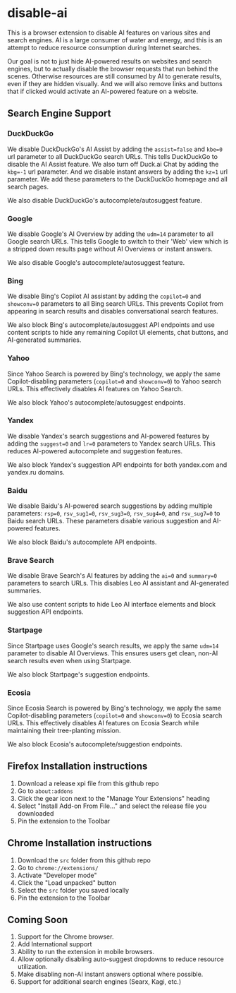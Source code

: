 # disable-ai
This is a browser extension to disable AI features on various sites and search engines. AI is a large consumer of water and energy, and this is an attempt to reduce resource consumption during Internet searches.

Our goal is not to just hide AI-powered results on websites and search engines, but to actually disable the browser requests that run behind the scenes. Otherwise resources are still consumed by AI to generate results, even if they are hidden visually. And we will also remove links and buttons that if clicked would activate an AI-powered feature on a website.

## Search Engine Support

### DuckDuckGo
We disable DuckDuckGo's AI Assist by adding the `assist=false` and `kbe=0` url parameter to all DuckDuckGo search URLs. This tells DuckDuckGo to disable the AI Assist feature. We also turn off Duck.ai Chat by adding the `kbg=-1` url parameter. And we disable instant answers by adding the `kz=1` url parameter. We add these parameters to the DuckDuckGo homepage and all search pages.

We also disable DuckDuckGo's autocomplete/autosuggest feature.

### Google
We disable Google's AI Overview by adding the `udm=14` parameter to all Google search URLs. This tells Google to switch to their 'Web' view which is a stripped down results page without AI Overviews or instant answers.

We also disable Google's autocomplete/autosuggest feature.

### Bing
We disable Bing's Copilot AI assistant by adding the `copilot=0` and `showconv=0` parameters to all Bing search URLs. This prevents Copilot from appearing in search results and disables conversational search features.

We also block Bing's autocomplete/autosuggest API endpoints and use content scripts to hide any remaining Copilot UI elements, chat buttons, and AI-generated summaries.

### Yahoo
Since Yahoo Search is powered by Bing's technology, we apply the same Copilot-disabling parameters (`copilot=0` and `showconv=0`) to Yahoo search URLs. This effectively disables AI features on Yahoo Search.

We also block Yahoo's autocomplete/autosuggest endpoints.

### Yandex
We disable Yandex's search suggestions and AI-powered features by adding the `suggest=0` and `lr=0` parameters to Yandex search URLs. This reduces AI-powered autocomplete and suggestion features.

We also block Yandex's suggestion API endpoints for both yandex.com and yandex.ru domains.

### Baidu
We disable Baidu's AI-powered search suggestions by adding multiple parameters: `rsp=0`, `rsv_sug1=0`, `rsv_sug3=0`, `rsv_sug4=0`, and `rsv_sug7=0` to Baidu search URLs. These parameters disable various suggestion and AI-powered features.

We also block Baidu's autocomplete API endpoints.

### Brave Search
We disable Brave Search's AI features by adding the `ai=0` and `summary=0` parameters to search URLs. This disables Leo AI assistant and AI-generated summaries.

We also use content scripts to hide Leo AI interface elements and block suggestion API endpoints.

### Startpage
Since Startpage uses Google's search results, we apply the same `udm=14` parameter to disable AI Overviews. This ensures users get clean, non-AI search results even when using Startpage.

We also block Startpage's suggestion endpoints.

### Ecosia
Since Ecosia Search is powered by Bing's technology, we apply the same Copilot-disabling parameters (`copilot=0` and `showconv=0`) to Ecosia search URLs. This effectively disables AI features on Ecosia Search while maintaining their tree-planting mission.

We also block Ecosia's autocomplete/suggestion endpoints.

## Firefox Installation instructions
1. Download a release xpi file from this github repo
2. Go to `about:addons`
3. Click the gear icon next to the "Manage Your Extensions" heading
4. Select "Install Add-on From File..." and select the release file you downloaded
5. Pin the extension to the Toolbar

## Chrome Installation instructions
1. Download the `src` folder from this github repo
2. Go to `chrome://extensions/`
3. Activate "Developer mode"
4. Click the "Load unpacked" button
5. Select the `src` folder you saved locally
6. Pin the extension to the Toolbar

## Coming Soon
1. Support for the Chrome browser.
2. Add International support
3. Ability to run the extension in mobile browsers.
4. Allow optionally disabling auto-suggest dropdowns to reduce resource utilization.
5. Make disabling non-AI instant answers optional where possible.
6. Support for additional search engines (Searx, Kagi, etc.)
